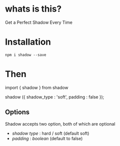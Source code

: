 # whats is this?

Get a Perfect Shadow Every Time

# Installation

`npm i shadow --save`

# Then

import { shadow } from shadow

shadow ({
    shadow_type : 'soft',
    padding : false
});

## Options

Shadow accepts two option, both of which are optional

* *shadow type* : hard / soft (default soft)
* *padding* : _boolean_ (default to false)